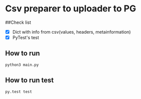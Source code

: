 # Csv preparer to uploader to PG

##Check list

 - [x] Dict with info from csv(values, headers, metainformation)
 - [x] PyTest's test

## How to run

```bash
python3 main.py
```

## How to run test

```bash
py.test test 
```